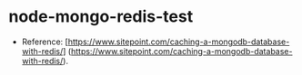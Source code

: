 # node-mongo-redis-test

* Reference: [https://www.sitepoint.com/caching-a-mongodb-database-with-redis/] (https://www.sitepoint.com/caching-a-mongodb-database-with-redis/).

